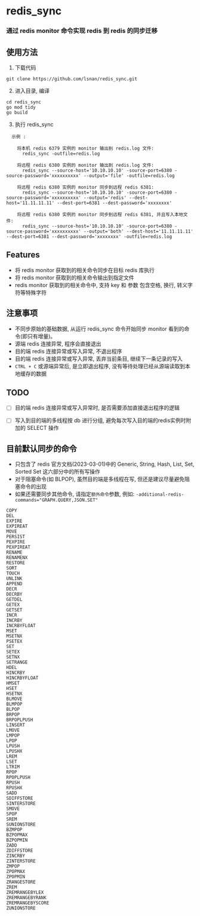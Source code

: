 # redis_sync

### 通过 redis monitor 命令实现 redis 到 redis 的同步迁移

## 使用方法

1. 下载代码

```
git clone https://github.com/lsnan/redis_sync.git
```

2. 进入目录, 编译

```
cd redis_sync
go mod tidy
go build
```

3. 执行 redis_sync 

```
  示例 : 

    将本机 redis 6379 实例的 monitor 输出到 redis.log 文件:
	  redis_sync -outfile=redis.log

    将远程 redis 6380 实例的 monitor 输出到 redis.log 文件:
	  redis_sync --source-host='10.10.10.10' -source-port=6380 -source-password='xxxxxxxxxx' --output='file' -outfile=redis.log

    将远程 redis 6380 实例的 monitor 同步到远程 redis 6381:
	  redis_sync --source-host='10.10.10.10' -source-port=6380 -source-password='xxxxxxxxxx' --output='redis' --dest-host='11.11.11.11' --dest-port=6381 --dest-password='xxxxxxxx'

    将远程 redis 6380 实例的 monitor 同步到远程 redis 6381, 并且写入本地文件:
	  redis_sync --source-host='10.10.10.10' -source-port=6380 -source-password='xxxxxxxxxx' --output='both' --dest-host='11.11.11.11' --dest-port=6381 --dest-password='xxxxxxxx' -outfile=redis.log
```

## Features

- 将 redis monitor 获取到的相关命令同步在目标 redis 库执行
- 将 redis monitor 获取到的相关命令输出到指定文件
- redis monitor 获取到的相关命令中, 支持 key 和 参数 包含空格, 换行, 转义字符等特殊字符

## 注意事项

- 不同步原始的基础数据, 从运行 redis_sync 命令开始同步 monitor 看到的命令(即只有增量)。
- 源端 redis 连接异常, 程序会直接退出
- 目的端 redis 连接异常或写入异常, 不退出程序
- 目的端 redis 连接异常或写入异常, 丢弃当前条目, 继续下一条记录的写入
- `CTRL + C` 或源端异常后, 是立即退出程序, 没有等待处理已经从源端读取到本地缓存的数据  

## TODO

- [ ] 目的端 redis 连接异常或写入异常时, 是否需要添加直接退出程序的逻辑
- [ ] 写入到目的端的多线程按 db 进行分组, 避免每次写入目的端的redis实例时附加的 SELECT 操作 


## 目前默认同步的命令

- 只包含了 redis 官方文档(2023-03-01)中的 Generic, String, Hash, List, Set, Sorted Set 这六部分中的所有写操作
- 对于阻塞命令(如 BLPOP), 虽然目的端是多线程在写, 但还是建议尽量避免阻塞命令的出现
- 如果还需要同步其他命令, 请指定`额外命令`参数, 例如: `-additional-redis-commands="GRAPH.QUERY,JSON.SET"`

```
COPY
DEL
EXPIRE
EXPIREAT
MOVE
PERSIST
PEXPIRE
PEXPIREAT
RENAME
RENAMENX
RESTORE
SORT
TOUCH
UNLINK
APPEND
DECR
DECRBY
GETDEL
GETEX
GETSET
INCR
INCRBY
INCRBYFLOAT
MSET
MSETNX
PSETEX
SET
SETEX
SETNX
SETRANGE
HDEL
HINCRBY
HINCRBYFLOAT
HMSET
HSET
HSETNX
BLMOVE
BLMPOP
BLPOP
BRPOP
BRPOPLPUSH
LINSERT
LMOVE
LMPOP
LPOP
LPUSH
LPUSHX
LREM
LSET
LTRIM
RPOP
RPOPLPUSH
RPUSH
RPUSHX
SADD
SDIFFSTORE
SINTERSTORE
SMOVE
SPOP
SREM
SUNIONSTORE
BZMPOP
BZPOPMAX
BZPOPMIN
ZADD
ZDIFFSTORE
ZINCRBY
ZINTERSTORE
ZMPOP
ZPOPMAX
ZPOPMIN
ZRANGESTORE
ZREM
ZREMRANGEBYLEX
ZREMRANGEBYRANK
ZREMRANGEBYSCORE
ZUNIONSTORE
```
